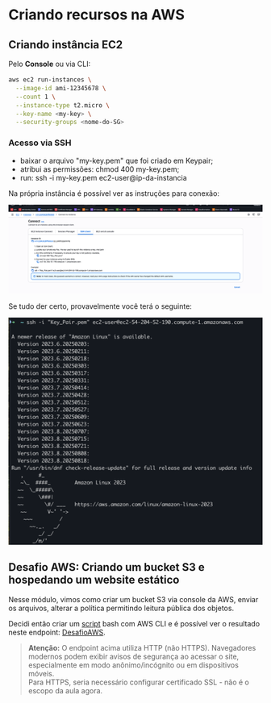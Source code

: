 
# Criando recursos na AWS

## Criando instância EC2

Pelo **Console**  ou via CLI:  

```bash
aws ec2 run-instances \
  --image-id ami-12345678 \
  --count 1 \
  --instance-type t2.micro \
  --key-name <my-key> \
  --security-groups <nome-do-SG>
```

### Acesso via SSH

- baixar o arquivo "my-key.pem" que foi criado em Keypair;
- atribui as permissões: chmod 400 my-key.pem;
- run: ssh -i my-key.pem ec2-user@ip-da-instancia


Na própria instância é possível ver as instruções para conexão:


![alt text](./images/connectViaSSH.png)

Se tudo der certo, provavelmente você terá o seguinte:

![alt text](<./images/ssh-ec2.png>)



## Desafio AWS: Criando um bucket S3 e hospedando um website estático

Nesse módulo, vimos como criar um bucket S3 via console da AWS, enviar os arquivos, alterar a política permitindo leitura pública dos objetos. 

Decidi então criar um [script](deploy_website_s3.sh) bash com AWS CLI e é possível ver o resultado neste endpoint: [DesafioAWS](http://dio-staticwebsite.s3-website-us-east-1.amazonaws.com/).

> **Atenção:** O endpoint acima utiliza HTTP (não HTTPS). Navegadores modernos podem exibir avisos de segurança ao acessar o site, especialmente em modo anônimo/incógnito ou em dispositivos móveis.  
> Para HTTPS, seria necessário configurar certificado SSL - não é o escopo da aula agora.